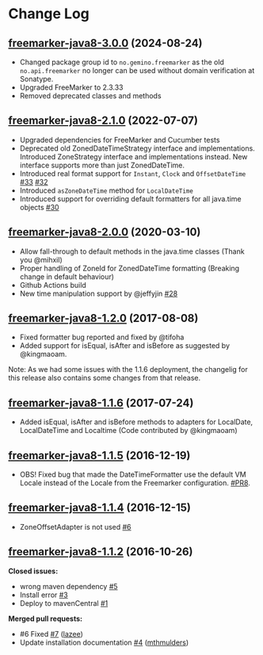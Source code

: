# Change Log
## [freemarker-java8-3.0.0](https://github.com/lazee/freemarker-java-8/tree/freemarker-java8-3.0.0) (2024-08-24)

* Changed package group id to `no.gemino.freemarker` as the old `no.api.freemarker` no longer can be used without domain verification at Sonatype.
* Upgraded FreeMarker to 2.3.33
* Removed deprecated classes and methods

## [freemarker-java8-2.1.0](https://github.com/lazee/freemarker-java-8/tree/freemarker-java8-2.1.0) (2022-07-07)

* Upgraded dependencies for FreeMarker and Cucumber tests
* Deprecated old ZonedDateTimeStrategy interface and implementations. Introduced ZoneStrategy interface and implementations instead. New interface supports more than just ZonedDateTime.
* Introduced real format support for `Instant`, `Clock` and `OffsetDateTime` [\#33](https://github.com/lazee/freemarker-java-8/pull/33) [\#32](https://github.com/lazee/freemarker-java-8/pull/32)
* Introduced `asZoneDateTime` method for `LocalDateTime`
* Introduced support for overriding default formatters for all java.time objects [\#30](https://github.com/lazee/freemarker-java-8/pull/30)


## [freemarker-java8-2.0.0](https://github.com/lazee/freemarker-java-8/tree/freemarker-java8-2.0.0) (2020-03-10)

- Allow fall-through to default methods in the java.time classes (Thank you @mihxil)
- Proper handling of ZoneId for ZonedDateTime formatting (Breaking change in default behaviour)
- Github Actions build
- New time manipulation support by @jeffyjin [\#28](https://github.com/lazee/freemarker-java-8/pull/28)

## [freemarker-java8-1.2.0](https://github.com/lazee/freemarker-java-8/tree/freemarker-java8-1.2.0) (2017-08-08)

- Fixed formatter bug reported and fixed by @tifoha [](https://github.com/lazee/freemarker-java-8/commit/92d1e7d6f0310d946b516cb008479e5de427dca6)
- Added support for isEqual, isAfter and isBefore as suggested by @kingmaoam. [](https://github.com/lazee/freemarker-java-8/pull/10/files)

Note: As we had some issues with the 1.1.6 deployment, the changelig for this release also contains some changes from that release.

## [freemarker-java8-1.1.6](https://github.com/lazee/freemarker-java-8/tree/freemarker-java8-1.1.6) (2017-07-24)

- Added isEqual, isAfter and isBefore methods to adapters for LocalDate, LocalDateTime and Localtime (Code contributed by @kingmaoam)

## [freemarker-java8-1.1.5](https://github.com/lazee/freemarker-java-8/tree/freemarker-java8-1.1.5) (2016-12-19)

- OBS! Fixed bug that made the DateTimeFormatter use the default VM Locale instead of the Locale from the Freemarker configuration. [\#PR8](https://github.com/lazee/freemarker-java-8/pull/8).

## [freemarker-java8-1.1.4](https://github.com/lazee/freemarker-java-8/tree/freemarker-java8-1.1.4) (2016-12-15)

- ZoneOffsetAdapter is not used [\#6](https://github.com/lazee/freemarker-java-8/issues/6)


## [freemarker-java8-1.1.2](https://github.com/lazee/freemarker-java-8/tree/freemarker-java8-1.1.2) (2016-10-26)

**Closed issues:**

- wrong maven dependency  [\#5](https://github.com/lazee/freemarker-java-8/issues/5)
- Install error [\#3](https://github.com/lazee/freemarker-java-8/issues/3)
- Deploy to mavenCentral [\#1](https://github.com/lazee/freemarker-java-8/issues/1)

**Merged pull requests:**

- \#6 Fixed [\#7](https://github.com/lazee/freemarker-java-8/pull/7) ([lazee](https://github.com/lazee))
- Update installation documentation [\#4](https://github.com/lazee/freemarker-java-8/pull/4) ([mthmulders](https://github.com/mthmulders))

